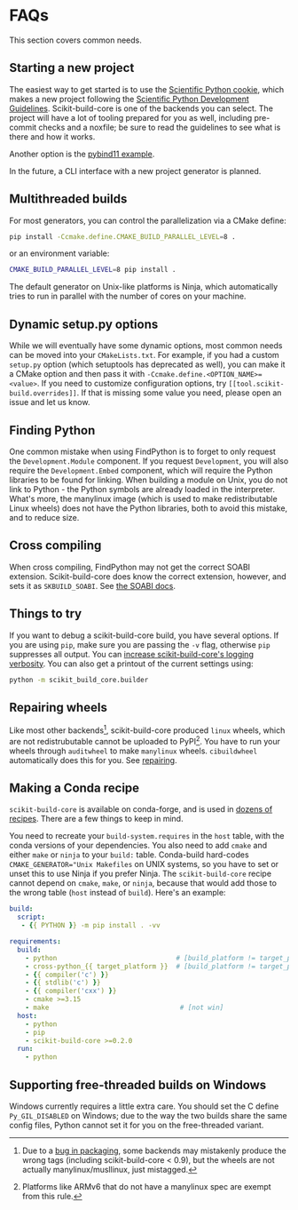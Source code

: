 # FAQs

This section covers common needs.

## Starting a new project

The easiest way to get started is to use the [Scientific Python cookie][], which
makes a new project following the [Scientific Python Development Guidelines][].
Scikit-build-core is one of the backends you can select. The project will have a
lot of tooling prepared for you as well, including pre-commit checks and a
noxfile; be sure to read the guidelines to see what is there and how it works.

Another option is the [pybind11 example][].

In the future, a CLI interface with a new project generator is planned.

## Multithreaded builds

For most generators, you can control the parallelization via a CMake define:

```bash
pip install -Ccmake.define.CMAKE_BUILD_PARALLEL_LEVEL=8 .
```

or an environment variable:

```bash
CMAKE_BUILD_PARALLEL_LEVEL=8 pip install .
```

The default generator on Unix-like platforms is Ninja, which automatically tries
to run in parallel with the number of cores on your machine.

## Dynamic setup.py options

While we will eventually have some dynamic options, most common needs can be
moved into your `CMakeLists.txt`. For example, if you had a custom `setup.py`
option (which setuptools has deprecated as well), you can make it a CMake option
and then pass it with `-Ccmake.define.<OPTION_NAME>=<value>`. If you need to
customize configuration options, try `[[tool.scikit-build.overrides]]`. If that
is missing some value you need, please open an issue and let us know.

## Finding Python

One common mistake when using FindPython is to forget to only request the
`Development.Module` component. If you request `Development`, you will also
require the `Development.Embed` component, which will require the Python
libraries to be found for linking. When building a module on Unix, you do not
link to Python - the Python symbols are already loaded in the interpreter.
What's more, the manylinux image (which is used to make redistributable Linux
wheels) does not have the Python libraries, both to avoid this mistake, and to
reduce size.

## Cross compiling

When cross compiling, FindPython may not get the correct SOABI extension.
Scikit-build-core does know the correct extension, however, and sets it as
`SKBUILD_SOABI`. See [the SOABI docs](#soabi).

## Things to try

If you want to debug a scikit-build-core build, you have several options. If you
are using `pip`, make sure you are passing the `-v` flag, otherwise `pip`
suppresses all output. You can
[increase scikit-build-core's logging verbosity](#verbosity). You can also get a
printout of the current settings using:

```bash
python -m scikit_build_core.builder
```

## Repairing wheels

Like most other backends[^1], scikit-build-core produced `linux` wheels, which
are not redistrubutable cannot be uploaded to PyPI[^2]. You have to run your
wheels through `auditwheel` to make `manylinux` wheels. `cibuildwheel`
automatically does this for you. See [repairing](#repairing-wheels).

## Making a Conda recipe

`scikit-build-core` is available on conda-forge, and is used in [dozens of recipes][]. There are a few things to keep in mind.

You need to recreate your `build-system.requires` in the `host` table, with the
conda versions of your dependencies. You also need to add `cmake` and either
`make` or `ninja` to your `build:` table. Conda-build hard-codes
`CMAKE_GENERATOR="Unix Makefiles` on UNIX systems, so you have to set or unset
this to use Ninja if you prefer Ninja. The `scikit-build-core` recipe cannot
depend on `cmake`, `make`, or `ninja`, because that would add those to the
wrong table (`host` instead of `build`). Here's an example:

```yaml
build:
  script:
   - {{ PYTHON }} -m pip install . -vv

requirements:
  build:
    - python                              # [build_platform != target_platform]
    - cross-python_{{ target_platform }}  # [build_platform != target_platform]
    - {{ compiler('c') }}
    - {{ stdlib('c') }}
    - {{ compiler('cxx') }}
    - cmake >=3.15
    - make                                 # [not win]
  host:
    - python
    - pip
    - scikit-build-core >=0.2.0
  run:
    - python
```



## Supporting free-threaded builds on Windows

Windows currently requires a little extra care. You should set the C define
`Py_GIL_DISABLED` on Windows; due to the way the two builds share the same
config files, Python cannot set it for you on the free-threaded variant.

[^1]:
    Due to a [bug in packaging](https://github.com/pypa/packaging/issues/160),
    some backends may mistakenly produce the wrong tags (including
    scikit-build-core < 0.9), but the wheels are not actually
    manylinux/musllinux, just mistagged.

[^2]:
    Platforms like ARMv6 that do not have a manylinux spec are exempt from this
    rule.

<!-- prettier-ignore-start -->

[scientific python cookie]: https://github.com/scientific-python/cookie
[scientific python development guidelines]: https://learn.scientific-python.org/development
[pybind11 example]: https://github.com/pybind/scikit_build_example
[dozens of recipes]: https://github.com/search?type=code&q=org%3Aconda-forge+path%3Arecipe%2Fmeta.yaml+scikit-build-core

<!-- prettier-ignore-end -->
